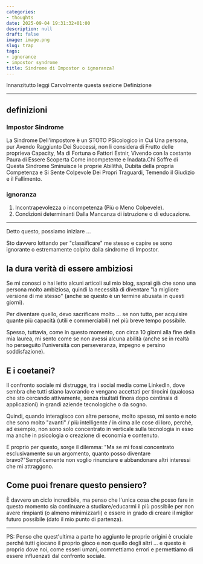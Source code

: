 ```yaml
---
categories:
- thoughts
date: 2025-09-04 19:31:32+01:00
description: null
draft: false
image: image.png
slug: trap
tags:
- ignorance
- impostor syndrome
title: Sindrome di Impostor o ignoranza?
---
```


<!-- hash: 2ee18fb07502 -->
Innanzitutto leggi Carvolmente questa sezione Definizione

---

## definizioni

### Impostor Sindrome
La Sindrome Dell'impostore è un STOTO PSicologico in Cui Una persona, pur Avendo Raggiunto Dei Successi, non li considera di Frutto delle proprieva Capacity, Ma di Fortuna o Fattori Estnir, Vivendo con la costante Paura di Essere Scoperta Come incompetente e Inadata.Chi Soffre di Questa Sindrome Sminuisce le proprie Abilithà, Dubita della propria Competenza e Si Sente Colpevole Dei Propri Traguardi, Temendo il Giudizio e il Fallimento.


### ignoranza
1. Incontrapevolezza o incompetenza (Più o Meno Colpevele).
2. Condizioni determinanti Dalla Mancanza di istruzione o di educazione.

---

Detto questo, possiamo iniziare ...

Sto davvero lottando per "classificare" me stesso e capire se sono ignorante o estremamente colpito dalla sindrome di Impostor.

## la dura verità di essere ambiziosi

Se mi conosci o hai letto alcuni articoli sul mio blog, saprai già che sono una persona molto ambiziosa, quindi la necessità di diventare "la migliore versione di me stesso" (anche se questo è un termine abusata in questi giorni).

Per diventare quello, devo sacrificare molto ... se non tutto, per acquisire quante più capacità (utili e commerciabili) nel più breve tempo possibile.

Spesso, tuttavia, come in questo momento, con circa 10 giorni alla fine della mia laurea, mi sento come se non avessi alcuna abilità (anche se in realtà ho perseguito l'università con perseveranza, impegno e persino soddisfazione).

## E i coetanei?

Il confronto sociale mi distrugge, tra i social media come LinkedIn, dove sembra che tutti stiano lavorando e vengano accettati per tirocini (qualcosa che sto cercando attivamente, senza risultati finora dopo centinaia di applicazioni) in grandi aziende tecnologiche o da sogno.

Quindi, quando interagisco con altre persone, molto spesso, mi sento e noto che sono molto "avanti" / più intelligente / in cima alle cose di loro, perché, ad esempio, non sono solo concentrato in verticale sulla tecnologia in esso ma anche in psicologia o creazione di economia e contenuto.

E proprio per questo, sorge il dilemma: "Ma se mi fossi concentrato esclusivamente su un argomento, quanto posso diventare bravo?"Semplicemente non voglio rinunciare e abbandonare altri interessi che mi attraggono.


## Come puoi frenare questo pensiero?
È davvero un ciclo incredibile, ma penso che l'unica cosa che posso fare in questo momento sia continuare a studiare/educarmi il più possibile per non avere rimpianti (o almeno minimizzarli) e essere in grado di creare il miglior futuro possibile (dato il mio punto di partenza).

---

PS: Penso che quest'ultima a parte ho aggiunto le proprie origini è cruciale perché tutti giocano il proprio gioco e non quello degli altri ... e questo è proprio dove noi, come esseri umani, commettiamo errori e permettiamo di essere influenzati dal confronto sociale.